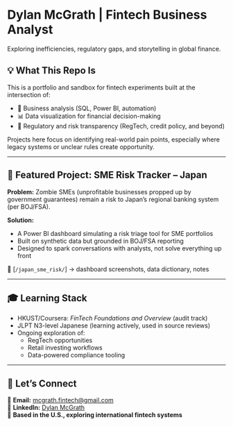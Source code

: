 # Dylan McGrath | Fintech Business Analyst

Exploring inefficiencies, regulatory gaps, and storytelling in global finance.

## 💡 What This Repo Is

This is a portfolio and sandbox for fintech experiments built at the intersection of:

- 🧠 Business analysis (SQL, Power BI, automation)
- 📊 Data visualization for financial decision-making
- 🔎 Regulatory and risk transparency (RegTech, credit policy, and beyond)

Projects here focus on identifying real-world pain points, especially where legacy systems or unclear rules create opportunity.

---

## 🚧 Featured Project: SME Risk Tracker – Japan

**Problem:** Zombie SMEs (unprofitable businesses propped up by government guarantees) remain a risk to Japan’s regional banking system (per BOJ/FSA).

**Solution:**  
- A Power BI dashboard simulating a risk triage tool for SME portfolios  
- Built on synthetic data but grounded in BOJ/FSA reporting
- Designed to spark conversations with analysts, not solve everything up front

📁 [`/japan_sme_risk/`] → dashboard screenshots, data dictionary, notes

---

## 🎓 Learning Stack

- HKUST/Coursera: *FinTech Foundations and Overview* (audit track) 
- JLPT N3-level Japanese (learning actively, used in source reviews)
- Ongoing exploration of:  
  - RegTech opportunities  
  - Retail investing workflows  
  - Data-powered compliance tooling

---

## 🤝 Let’s Connect

📧 **Email:** mcgrath.fintech@gmail.com  
🔗 **LinkedIn:** [Dylan McGrath](https://www.linkedin.com/in/dylanjamesmcgrath/)  
📍  **Based in the U.S., exploring international fintech systems**


